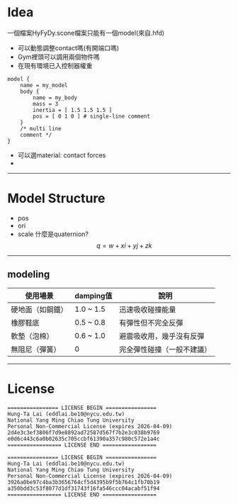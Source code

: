 # Idea
一個檔案HyFyDy.scone檔案只能有一個model(來自.hfd)
- 可以動態調整contact嗎(有開端口嗎)
- Gym裡頭可以調用兩個物件嗎
- 在現有環境已入控制器權重

```
model {
    name = my_model 
    body {
        name = my_body
        mass = 3
        inertia = [ 1.5 1.5 1.5 ]
        pos = [ 0 1 0 ] # single-line comment
    }
    /* multi line
    comment */
}
```

- 可以選material: contact forces
- 

---
# Model Structure

- pos
- ori
- scale
什麼是quaternion?
$$q=w+xi+yj+zk$$

---
## modeling

| 使用場景     | damping值  | 說明            |
| -------- | --------- | ------------- |
| 硬地面（如鋼鐵） | 1.0 ~ 1.5 | 迅速吸收碰撞能量      |
| 橡膠鞋底     | 0.5 ~ 0.8 | 有彈性但不完全反彈     |
| 軟墊（泡棉）   | 0.6 ~ 1.0 | 避震吸收用，幾乎沒有反彈  |
| 無阻尼（彈簧）  | 0         | 完全彈性碰撞（一般不建議） |


---
# License
```
================ LICENSE BEGIN ================
Hung-Ta Lai (eddlai.be10@nycu.edu.tw)
National Yang Ming Chiao Tung University
Personal Non-Commercial License (expires 2026-04-09)
2d4e3c3ef3806f7d9e8892ad72587d567f7b2e3c038b9769
e0d6c443c6a0b02635c705ccbf61390a357c980c572e1a4c
================= LICENSE END =================
```

```
================ LICENSE BEGIN ================
Hung-Ta Lai (eddlai.be10@nycu.edu.tw)
National Yang Ming Chiao Tung University
Personal Non-Commercial License (expires 2026-04-09)
3926a0be97c4ba3b3656764cf5d4395b9f5b764c1fb70b19
a350bdd3c53f8077d1df31743f16fa546ccc04acabf51f94
================= LICENSE END =================
```